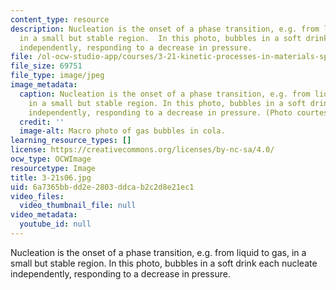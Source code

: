 ```yaml
---
content_type: resource
description: Nucleation is the onset of a phase transition, e.g. from liquid to gas,
  in a small but stable region.  In this photo, bubbles in a soft drink each nucleate
  independently, responding to a decrease in pressure.
file: /ol-ocw-studio-app/courses/3-21-kinetic-processes-in-materials-spring-2006/6a7365bbdd2e2803ddcab2c2d8e21ec1_3-21s06.jpg
file_size: 69751
file_type: image/jpeg
image_metadata:
  caption: Nucleation is the onset of a phase transition, e.g. from liquid to gas,
    in a small but stable region. In this photo, bubbles in a soft drink each nucleate
    independently, responding to a decrease in pressure. (Photo courtesy of [Wikipedia](http://en.wikipedia.org/wiki/Main_Page).)
  credit: ''
  image-alt: Macro photo of gas bubbles in cola.
learning_resource_types: []
license: https://creativecommons.org/licenses/by-nc-sa/4.0/
ocw_type: OCWImage
resourcetype: Image
title: 3-21s06.jpg
uid: 6a7365bb-dd2e-2803-ddca-b2c2d8e21ec1
video_files:
  video_thumbnail_file: null
video_metadata:
  youtube_id: null
---
```

Nucleation is the onset of a phase transition, e.g. from liquid to gas, in a small but stable region.  In this photo, bubbles in a soft drink each nucleate independently, responding to a decrease in pressure.